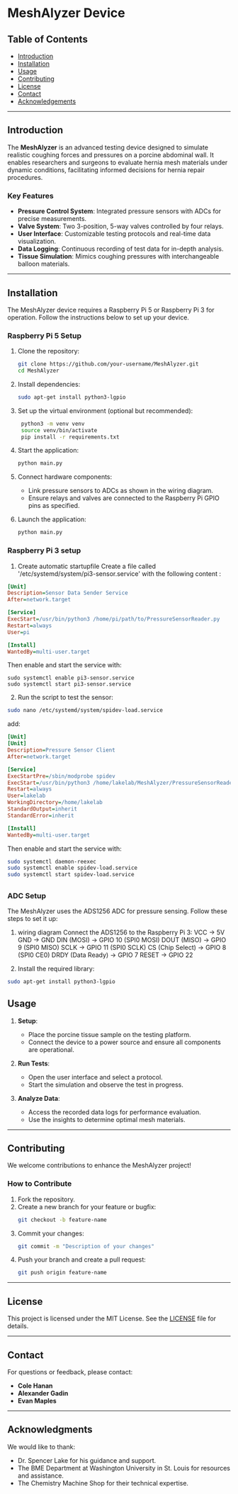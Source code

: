 
# MeshAlyzer Device

## Table of Contents

* [Introduction](#introduction)  
* [Installation](#installation)  
* [Usage](#usage)  
* [Contributing](#contributing)  
* [License](#license)  
* [Contact](#contact)  
* [Acknowledgements](#acknowledgements)  

---

## Introduction

The **MeshAlyzer** is an advanced testing device designed to simulate realistic coughing forces and pressures on a porcine abdominal wall. It enables researchers and surgeons to evaluate hernia mesh materials under dynamic conditions, facilitating informed decisions for hernia repair procedures.  

### Key Features
- **Pressure Control System**: Integrated pressure sensors with ADCs for precise measurements. 
- **Valve System**: Two 3-position, 5-way valves controlled by four relays.  
- **User Interface**: Customizable testing protocols and real-time data visualization.  
- **Data Logging**: Continuous recording of test data for in-depth analysis.  
- **Tissue Simulation**: Mimics coughing pressures with interchangeable balloon materials.  

---

## Installation
The MeshAlyzer device requires a Raspberry Pi 5 or Raspberry Pi 3 for operation. Follow the instructions below to set up your device.

### Raspberry Pi 5 Setup
1. Clone the repository:
   ```bash
   git clone https://github.com/your-username/MeshAlyzer.git
   cd MeshAlyzer
   ```

2. Install dependencies:
   ```bash
   sudo apt-get install python3-lgpio
   ```
3. Set up the virtual environment (optional but recommended):
   ```bash
    python3 -m venv venv
    source venv/bin/activate
    pip install -r requirements.txt
   ```
4. Start the application:
   ```bash
   python main.py
   ```

5. Connect hardware components:
   - Link pressure sensors to ADCs as shown in the wiring diagram.
   - Ensure relays and valves are connected to the Raspberry Pi GPIO pins as specified.

6. Launch the application:
   ```bash
   python main.py
   ```
### Raspberry Pi 3 setup
1. Create automatic startupfile
Create a file called '/etc/systemd/system/pi3-sensor.service' with the following content :
```ini
[Unit]
Description=Sensor Data Sender Service
After=network.target

[Service]
ExecStart=/usr/bin/python3 /home/pi/path/to/PressureSensorReader.py
Restart=always
User=pi

[Install]
WantedBy=multi-user.target
```
Then enable and start the service with:

```
sudo systemctl enable pi3-sensor.service
sudo systemctl start pi3-sensor.service
```

2. Run the script to test the sensor:
```bash
sudo nano /etc/systemd/system/spidev-load.service
```
add:
```ini
[Unit]
[Unit]
Description=Pressure Sensor Client
After=network.target

[Service]
ExecStartPre=/sbin/modprobe spidev
ExecStart=/usr/bin/python3 /home/lakelab/MeshAlyzer/PressureSensorReader_rasp3.py
Restart=always
User=lakelab
WorkingDirectory=/home/lakelab
StandardOutput=inherit
StandardError=inherit

[Install]
WantedBy=multi-user.target
```
Then enable and start the service with:
```bash
sudo systemctl daemon-reexec
sudo systemctl enable spidev-load.service
sudo systemctl start spidev-load.service
```

##
### ADC Setup
The MeshAlyzer uses the ADS1256 ADC for pressure sensing. Follow these steps to set it up:

1. wiring diagram
Connect the ADS1256 to the Raspberry Pi 3:
VCC → 5V
GND → GND
DIN (MOSI) → GPIO 10 (SPI0 MOSI)
DOUT (MISO) → GPIO 9 (SPI0 MISO)
SCLK → GPIO 11 (SPI0 SCLK)
CS (Chip Select) → GPIO 8 (SPI0 CE0)
DRDY (Data Ready) → GPIO 7
RESET → GPIO 22

2. Install the required library:
```bash
sudo apt-get install python3-lgpio
```


## Usage

1. **Setup**:
   - Place the porcine tissue sample on the testing platform.
   - Connect the device to a power source and ensure all components are operational.

2. **Run Tests**:
   - Open the user interface and select a protocol.
   - Start the simulation and observe the test in progress.

3. **Analyze Data**:
   - Access the recorded data logs for performance evaluation.
   - Use the insights to determine optimal mesh materials.

---

## Contributing

We welcome contributions to enhance the MeshAlyzer project!  

### How to Contribute
1. Fork the repository.
2. Create a new branch for your feature or bugfix:
   ```bash
   git checkout -b feature-name
   ```
3. Commit your changes:
   ```bash
   git commit -m "Description of your changes"
   ```
4. Push your branch and create a pull request:
   ```bash
   git push origin feature-name
   ```

---

## License

This project is licensed under the MIT License. See the [LICENSE](LICENSE) file for details.

---

## Contact

For questions or feedback, please contact:  
- **Cole Hanan**  
- **Alexander Gadin**  
- **Evan Maples**  

---

## Acknowledgments

We would like to thank:  
- Dr. Spencer Lake for his guidance and support.  
- The BME Department at Washington University in St. Louis for resources and assistance.  
- The Chemistry Machine Shop for their technical expertise.  
